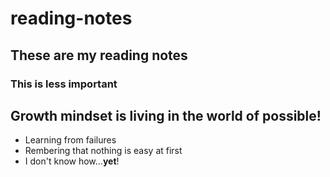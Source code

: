 # reading-notes
## These are my reading notes
### This is less important

## Growth mindset is living in the world of possible!
- Learning from failures
- Rembering that nothing is easy at first
- I don't know how...**yet**!

